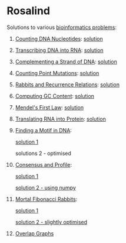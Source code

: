 # Rosalind
Solutions to various [bioinformatics problems](http://rosalind.info/problems/list-view/):

1. [Counting DNA Nucleotides](http://rosalind.info/problems/dna/): [solution](https://github.com/nitrozyna/Rosalind/blob/master/1_dna.ipynb)

2. [Transcribing DNA into RNA](http://rosalind.info/problems/rna/): [solution](https://github.com/nitrozyna/Rosalind/blob/master/2_rna.ipynb)

3. [Complementing a Strand of DNA](http://rosalind.info/problems/revc/): [solution](https://github.com/nitrozyna/Rosalind/blob/master/3_revc.ipynb)

4. [Counting Point Mutations](http://rosalind.info/problems/hamm/): [solution](https://github.com/nitrozyna/Rosalind/blob/master/4_hamm.ipynb)

5. [Rabbits and Recurrence Relations](http://rosalind.info/problems/fib/): [solution](https://github.com/nitrozyna/Rosalind/blob/master/5_fib.ipynb)

6. [Computing GC Content](http://rosalind.info/problems/gc/): [solution](https://github.com/nitrozyna/Rosalind/blob/master/6_gc.ipynb)

7. [Mendel's First Law](http://rosalind.info/problems/iprb/): [solution](https://github.com/nitrozyna/Rosalind/blob/master/7_iprb.ipynb)

8. [Translating RNA into Protein](http://rosalind.info/problems/prot/): [solution](https://github.com/nitrozyna/Rosalind/blob/master/8_prot.ipynb)

9. [Finding a Motif in DNA](http://rosalind.info/problems/subs/):

      [solution 1](https://github.com/nitrozyna/Rosalind/blob/master/9_subs.ipynb)
      
      solutions 2 - optimised

10. [Consensus and Profile](http://rosalind.info/problems/cons/):

      [solution 1](https://github.com/nitrozyna/Rosalind/blob/master/10_cons.ipynb)

      [solution 2 - using numpy](https://github.com/nitrozyna/Rosalind/blob/master/10_cons_numpy.ipynb)

11. [Mortal Fibonacci Rabbits](http://rosalind.info/problems/fibd/):

      [solution 1](https://github.com/nitrozyna/Rosalind/blob/master/11_fibd.ipynb)

      [solution 2 - slightly optimised](https://github.com/nitrozyna/Rosalind/blob/master/11_fibd_optimised.ipynb)
12. [Overlap Graphs](http://rosalind.info/problems/grph/)

